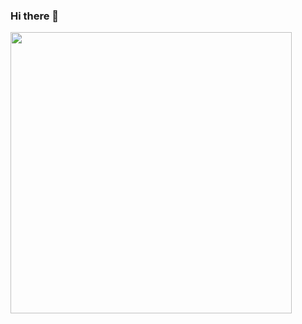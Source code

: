 ### Hi there 👋

<!--
**Doushabo/Doushabo** is a ✨ _special_ ✨ repository because its `README.md` (this file) appears on your GitHub profile.

Here are some ideas to get you started:

- 🔭 I’m currently working on ...
- 🌱 I’m currently learning ...
- 👯 I’m looking to collaborate on ...
- 🤔 I’m looking for help with ...
- 💬 Ask me about ...
- 📫 How to reach me: ...
- 😄 Pronouns: ...
- ⚡ Fun fact: ...
-->

<!-- https://github.com/Doushabo -->
<a href="https://github.com/Doushabo">
<img align="left" width="450" src="https://github-readme-stats.vercel.app/api?username=Doushabo&show_icons=true&icon_color=0078e7&title_color=0078e7&include_all_commits=true"/>
</a>
